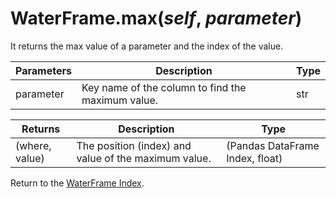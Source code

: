 # WaterFrame.max(*self*, *parameter*)

It returns the max value of a parameter and the index of the value.

Parameters | Description | Type
--- | --- | ---
parameter | Key name of the column to find the maximum value. | str

Returns | Description | Type
--- | --- | ---
(where, value) | The position (index) and value of the maximum value. | (Pandas DataFrame Index, float)

Return to the [WaterFrame Index](index_waterframe.md).
